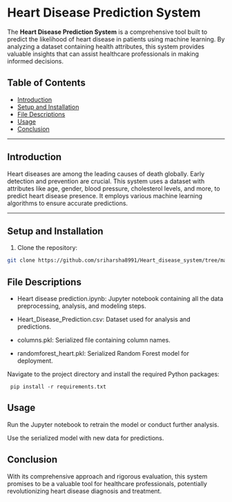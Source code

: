 # Heart Disease Prediction System

The **Heart Disease Prediction System** is a comprehensive tool built to predict the likelihood of heart disease in patients using machine learning. By analyzing a dataset containing health attributes, this system provides valuable insights that can assist healthcare professionals in making informed decisions.

## Table of Contents

- [Introduction](#introduction)
- [Setup and Installation](#setup-and-installation)
- [File Descriptions](#file-descriptions)
- [Usage](#usage)
- [Conclusion](#conclusion)

---

## Introduction

Heart diseases are among the leading causes of death globally. Early detection and prevention are crucial. This system uses a dataset with attributes like age, gender, blood pressure, cholesterol levels, and more, to predict heart disease presence. It employs various machine learning algorithms to ensure accurate predictions.

---

## Setup and Installation

1. Clone the repository:
```bash
git clone https://github.com/sriharsha8991/Heart_disease_system/tree/main
```
## File Descriptions
* Heart disease prediction.ipynb: Jupyter notebook containing all the data preprocessing, analysis, and modeling steps.

* Heart_Disease_Prediction.csv: Dataset used for analysis and predictions.

* columns.pkl: Serialized file containing column names.

* randomforest_heart.pkl: Serialized Random Forest model for deployment.

Navigate to the project directory and install the required Python packages:

``` pip install -r requirements.txt```


## Usage

Run the Jupyter notebook to retrain the model or conduct further analysis.

Use the serialized model with new data for predictions.

## Conclusion
With its comprehensive approach and rigorous evaluation, this system promises to be a valuable tool for healthcare professionals, potentially revolutionizing heart disease diagnosis and treatment.
